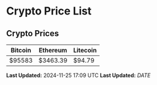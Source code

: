 # Crypto Price List

## Crypto Prices
| Bitcoin | Ethereum | Litecoin |
| ------- | -------- | -------- |
| $95583 | $3463.39 | $94.79 |
**Last Updated:** 2024-11-25 17:09 UTC
**Last Updated:** $DATE$
